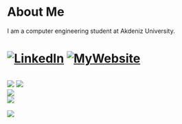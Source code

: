 # About Me
I am a computer engineering student at Akdeniz University. 
# [![LinkedIn](https://img.shields.io/badge/LinkedIn-%230077B5.svg?logo=linkedin&logoColor=white)](https://linkedin.com/in/efekurucay24/) [![MyWebsite](https://img.shields.io/badge/Visit%20My%20Website-1C1C1C)](https://www.efekurucay.com/)

![](https://github-readme-stats.vercel.app/api?username=efekurucay&theme=dark&hide_border=true&include_all_commits=true&count_private=false)
![](https://github-readme-stats.vercel.app/api/top-langs/?username=efekurucay&theme=dark&hide_border=true&include_all_commits=true&count_private=false&layout=compact)<br/>
![](https://github-readme-streak-stats.herokuapp.com/?user=efekurucay&theme=dark&hide_border=true)<br/>
![](https://quotes-github-readme.vercel.app/api?type=horizontal&theme=light)
---
[![](https://visitcount.itsvg.in/api?id=efekurucay&icon=0&color=12)](https://visitcount.itsvg.in)

<!-- Proudly created with GPRM ( https://gprm.itsvg.in ) -->

